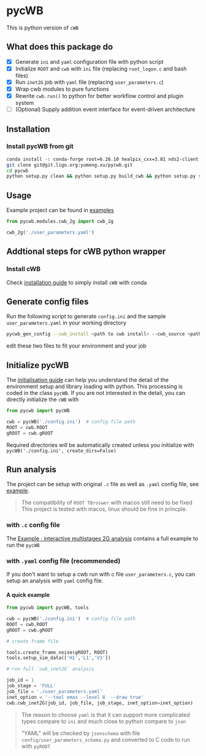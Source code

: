 # pycWB

This is python version of `cWB`

## What does this package do

 - [x] Generate `ini` and `yaml` configuration file with python script
 - [x] Initialize `ROOT` and `cwb` with `ini` file (replacing `root_logon.c` and bash files)
 - [x] Run `inet2G` job with `yaml` file (replacing `user_parameters.c`)
 - [x] Wrap cwb modules to pure functions 
 - [x] Rewrite `cwb.run()` to python for better workflow control and plugin system
 - [ ] (Optional) Supply addition event interface for event-driven architecture

## Installation

### Install pycWB from git

```bash
conda install -c conda-forge root=6.26.10 healpix_cxx=3.81 nds2-client python-nds2-client lalsuite
git clone git@git.ligo.org:yumeng.xu/pycwb.git
cd pycwb
python setup.py clean && python setup.py build_cwb && python setup.py sdist && pip install dist/*.tar.gz
```

## Usage

Example project can be found in [examples](./examples)

```python
from pycwb.modules.cwb_2g import cwb_2g

cwb_2g('./user_parameters.yaml')
```

## Addtional steps for cWB python wrapper

### Install cWB

Check [installation guide](./docs/0.installation_guide.md) to simply install `cWB` with conda

## Generate config files

Run the following script to generate `config.ini` and the sample `user_parameters.yaml`
in your working directory

```bash
pycwb_gen_config --cwb_install <path to cwb install> --cwb_source <path to cwb source> --work_dir <path to work dir>
```

edit these two files to fit your environment and your job

## Initialize pycWB

The [initialisation guide](./docs/1.initialisation_guide.md) can help you understand the detail of the environment setup
and library loading with python. This processing is coded in the class `pycWB`. If you are not interested in the detail,
you can directly initialize the `cWB` with

```python
from pycwb import pycWB

cwb = pycWB('./config.ini')  # config file path
ROOT = cwb.ROOT
gROOT = cwb.gROOT
```

Required directories will be automatically created unless you initialize
with `pycWB('./config.ini', create_dirs=False)`

## Run analysis

The project can be setup with original `.c` file as well as `.yaml` config file,
see [example](./examples/MultiStages2G/user_parameters.yaml).

> The compatibility of `ROOT TBroswer` with macos still need to be fixed
> This project is tested with macos, linux should be fine in princple.

### with `.c` config file

The [Example : interactive multistages 2G analysis](./docs/2.test_interactive_multistages_2G_analysis.md) contains a
full example to run the `pycWB`

### with `.yaml` config file (recommended)

If you don't want to setup a cwb run with c file `user_parameters.c`,
you can setup an analysis with `yaml` config file.

#### A quick example

```python
from pycwb import pycWB, tools

cwb = pycWB('./config.ini')  # config file path
ROOT = cwb.ROOT
gROOT = cwb.gROOT

# create frame file

tools.create_frame_noise(gROOT, ROOT)
tools.setup_sim_data(['H1','L1','V1'])

# run full `cwb_inet2G` analysis

job_id = 1
job_stage = 'FULL'
job_file = './user_parameters.yaml'
inet_option = '--tool emax --level 8  --draw true'
cwb.cwb_inet2G(job_id, job_file, job_stage, inet_option=inet_option)
```

> The reason to choose `yaml` is that it can support more complicated types compare to `ini` and
> much close to python compare to `json`
>
> "YAML" will be checked by `jsonschema` with file `config/user_parameters_schema.py`
> and converted to C code to run with `pyROOT`
